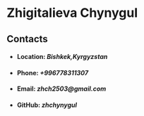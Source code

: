 # Zhigitalieva Chynygul
## Contacts
* #### Location: _Bishkek,Kyrgyzstan_
* #### Phone: _+996778311307_
* #### Email: _zhch2503@gmail.com_
* #### GitHub: _zhchynygul_